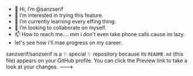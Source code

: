 - 👋 Hi, I’m @sanzserif
- 👀 I’m interested in trying this feature.
- 🌱 I’m currently learning every effing thing.
- 💞️ I’m looking to collaborate on myself.
- 📫 How to reach me.... mm i don't even take phone calls cause im lazy.
- let's see how i'll mae progress on my career.


sanzserif/sanzserif is a ✨ special ✨ repository because its `README.md` (this file) appears on your GitHub profile.
You can click the Preview link to take a look at your changes.
--->
